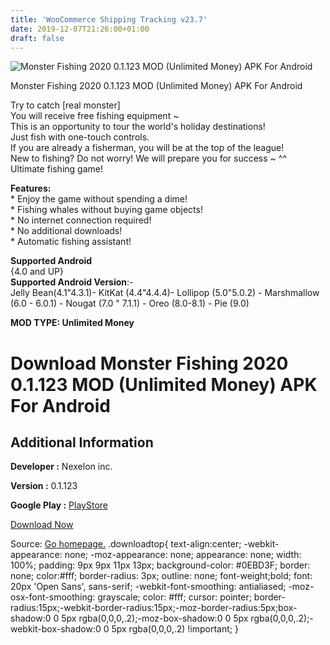 ```yaml
---
title: 'WooCommerce Shipping Tracking v23.7'
date: 2019-12-07T21:26:00+01:00
draft: false
---
```


![Monster Fishing 2020 0.1.123 MOD (Unlimited Money) APK For Android](https://i0.wp.com/apkhome.net/wp-content/uploads/2019/12/Monster-Fishing-2020.png "Monster Fishing 2020 0.1.123 MOD (Unlimited Money) APK For Android")

  

Monster Fishing 2020 0.1.123 MOD (Unlimited Money) APK For Android

Try to catch \[real monster\]  
You will receive free fishing equipment ~  
This is an opportunity to tour the world's holiday destinations!  
Just fish with one-touch controls.  
If you are already a fisherman, you will be at the top of the league!  
New to fishing? Do not worry! We will prepare you for success ~ ^^  
Ultimate fishing game!

**Features:**  
\* Enjoy the game without spending a dime!  
\* Fishing whales without buying game objects!  
\* No internet connection required!  
\* No additional downloads!  
\* Automatic fishing assistant!

**Supported Android**  
{4.0 and UP}  
**Supported Android Version**:-  
Jelly Bean(4.1"4.3.1)- KitKat (4.4"4.4.4)- Lollipop (5.0"5.0.2) - Marshmallow (6.0 - 6.0.1) - Nougat (7.0 " 7.1.1) - Oreo (8.0-8.1) - Pie (9.0)

**MOD TYPE: Unlimited Money**

Download Monster Fishing 2020 0.1.123 MOD (Unlimited Money) APK For Android
===========================================================================

Additional Information
----------------------

**Developer :** Nexelon inc.

**Version :** 0.1.123

**Google Play :** [PlayStore](https://play.google.com/store/apps/details?id=com.nexelon.realmonsterfishing2018)

  

[Download Now](https://store4app.co/post/monster-fishing-2020-0-1-123-mod-unlimited-money-apk-for-android_1575738474)

  
Source: [Go homepage.](https://store4app.co/post/monster-fishing-2020-0-1-123-mod-unlimited-money-apk-for-android_1575738474) .downloadtop{ text-align:center; -webkit-appearance: none; -moz-appearance: none; appearance: none; width: 100%; padding: 9px 9px 11px 13px; background-color: #0EBD3F; border: none; color:#fff; border-radius: 3px; outline: none; font-weight;bold; font: 20px 'Open Sans', sans-serif; -webkit-font-smoothing: antialiased; -moz-osx-font-smoothing: grayscale; color: #fff; cursor: pointer; border-radius:15px;-webkit-border-radius:15px;-moz-border-radius:5px;box-shadow:0 0 5px rgba(0,0,0,.2);-moz-box-shadow:0 0 5px rgba(0,0,0,.2);-webkit-box-shadow:0 0 5px rgba(0,0,0,.2) !important; }